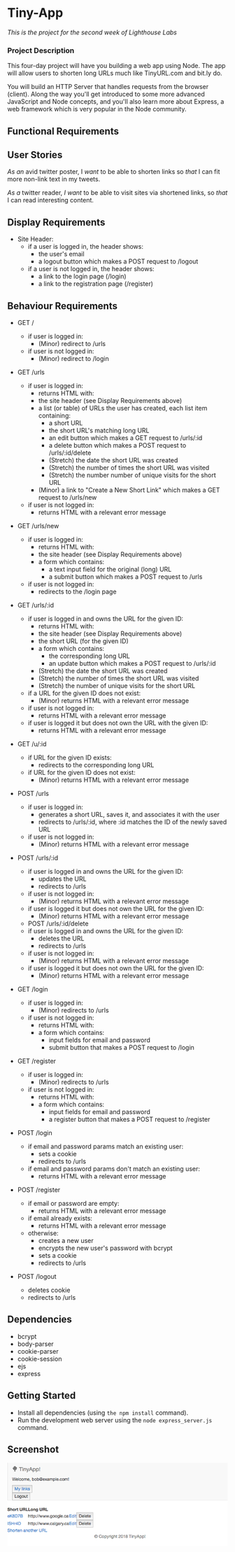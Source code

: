 # Tiny-App
*This is the project for the second week of Lighthouse Labs*

### Project Description
This four-day project will have you building a web app using Node. The app will allow users to shorten long URLs much like TinyURL.com and bit.ly do.

You will build an HTTP Server that handles requests from the browser (client). Along the way you'll get introduced to some more advanced JavaScript and Node concepts, and you'll also learn more about Express, a web framework which is very popular in the Node community.

## Functional Requirements

## User Stories

_As an_ avid twitter poster,
I _want_ to be able to shorten links
so _that_ I can fit more non-link text in my tweets.

_As a_ twitter reader,
_I want_ to be able to visit sites via shortened links,
so _that_ I can read interesting content.

## Display Requirements

* Site Header:
  * if a user is logged in, the header shows:
    * the user's email
    * a logout button which makes a POST request to /logout
  * if a user is not logged in, the header shows:
    * a link to the login page (/login)
    * a link to the registration page (/register)

## Behaviour Requirements

* GET /

  * if user is logged in:
    * (Minor) redirect to /urls
  * if user is not logged in:
    * (Minor) redirect to /login
* GET /urls

  * if user is logged in:
    * returns HTML with:
    * the site header (see Display Requirements above)
    * a list (or table) of URLs the user has created, each list item containing:
      * a short URL
      * the short URL's matching long URL
      * an edit button which makes a GET request to /urls/:id
      * a delete button which makes a POST request to /urls/:id/delete
      * (Stretch) the date the short URL was created
      * (Stretch) the number of times the short URL was visited
      * (Stretch) the number number of unique visits for the short URL
    * (Minor) a link to "Create a New Short Link" which makes a GET request to /urls/new
  * if user is not logged in:
    * returns HTML with a relevant error message
* GET /urls/new

  * if user is logged in:
    * returns HTML with:
    * the site header (see Display Requirements above)
    * a form which contains:
      * a text input field for the original (long) URL
      * a submit button which makes a POST request to /urls
  * if user is not logged in:
    * redirects to the /login page
* GET /urls/:id

  * if user is logged in and owns the URL for the given ID:
    * returns HTML with:
    * the site header (see Display Requirements above)
    * the short URL (for the given ID)
    * a form which contains:
      * the corresponding long URL
      * an update button which makes a POST request to /urls/:id
    * (Stretch) the date the short URL was created
    * (Stretch) the number of times the short URL was visited
    * (Stretch) the number of unique visits for the short URL
  * if a URL for the given ID does not exist:
    * (Minor) returns HTML with a relevant error message
  * if user is not logged in:
    * returns HTML with a relevant error message
  * if user is logged it but does not own the URL with the given ID:
    * returns HTML with a relevant error message
* GET /u/:id

  * if URL for the given ID exists:
    * redirects to the corresponding long URL
  * if URL for the given ID does not exist:
    * (Minor) returns HTML with a relevant error message
* POST /urls

  * if user is logged in:
    * generates a short URL, saves it, and associates it with the user
    * redirects to /urls/:id, where :id matches the ID of the newly saved URL
  * if user is not logged in:
    * (Minor) returns HTML with a relevant error message
* POST /urls/:id

  * if user is logged in and owns the URL for the given ID:
    * updates the URL
    * redirects to /urls
  * if user is not logged in:
    * (Minor) returns HTML with a relevant error message
  * if user is logged it but does not own the URL for the given ID:
    * (Minor) returns HTML with a relevant error message
  * POST /urls/:id/delete
  * if user is logged in and owns the URL for the given ID:
    * deletes the URL
    * redirects to /urls
  * if user is not logged in:
    * (Minor) returns HTML with a relevant error message
  * if user is logged it but does not own the URL for the given ID:
    * (Minor) returns HTML with a relevant error message
* GET /login

  * if user is logged in:
    * (Minor) redirects to /urls
  * if user is not logged in:
    * returns HTML with:
    * a form which contains:
      * input fields for email and password
      * submit button that makes a POST request to /login
* GET /register

  * if user is logged in:
    * (Minor) redirects to /urls
  * if user is not logged in:
    * returns HTML with:
    * a form which contains:
      * input fields for email and password
      * a register button that makes a POST request to /register
* POST /login

  * if email and password params match an existing user:
    * sets a cookie
    * redirects to /urls
  * if email and password params don't match an existing user:
    * returns HTML with a relevant error message
* POST /register

  * if email or password are empty:
    * returns HTML with a relevant error message
  * if email already exists:
    * returns HTML with a relevant error message
  * otherwise:
    * creates a new user
    * encrypts the new user's password with bcrypt
    * sets a cookie
    * redirects to /urls
* POST /logout

  * deletes cookie
  * redirects to /urls

## Dependencies

  * bcrypt
  * body-parser
  * cookie-parser
  * cookie-session
  * ejs
  * express

  ## Getting Started

  - Install all dependencies (using `the npm install` command).
  - Run the development web server using the `node express_server.js` command.

  ## Screenshot

  !["Screenshot of URLs page"](https://github.com/cocomatt/tiny-app/blob/master/docs/URL-page.png)